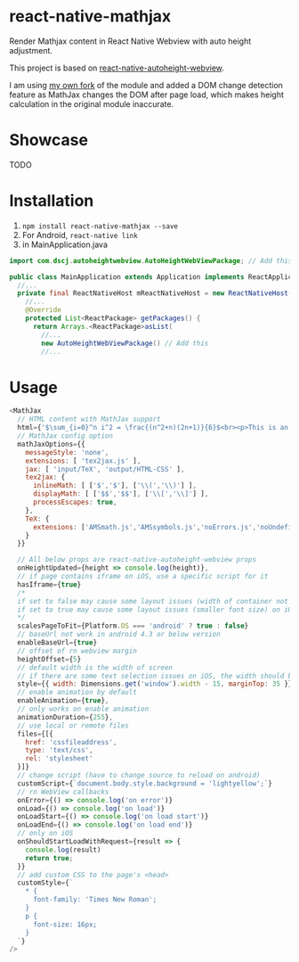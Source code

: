 # react-native-mathjax
Render Mathjax content in React Native Webview with auto height adjustment.

This project is based on [react-native-autoheight-webview](https://github.com/iou90/react-native-autoheight-webview).

I am using [my own fork](https://github.com/calcal12/react-native-autoheight-webview) of the module and added a DOM change detection feature as MathJax changes the DOM after page load, which makes height calculation in the original module inaccurate.

# Showcase
TODO

# Installation
1. `npm install react-native-mathjax --save`
2. For Android, `react-native link`
3. in MainApplication.java
```java
import com.dscj.autoheightwebview.AutoHeightWebViewPackage; // Add this

public class MainApplication extends Application implements ReactApplication {
  //...
  private final ReactNativeHost mReactNativeHost = new ReactNativeHost(this) {
    //...
    @Override
    protected List<ReactPackage> getPackages() {
      return Arrays.<ReactPackage>asList(
        //...
        new AutoHeightWebViewPackage() // Add this
        //...
```

# Usage
```javascript
<MathJax
  // HTML content with MathJax support
  html={'$\sum_{i=0}^n i^2 = \frac{(n^2+n)(2n+1)}{6}$<br><p>This is an equation</p>'}
  // MathJax config option
  mathJaxOptions={{
    messageStyle: 'none',
    extensions: [ 'tex2jax.js' ],
    jax: [ 'input/TeX', 'output/HTML-CSS' ],
    tex2jax: {
      inlineMath: [ ['$','$'], ['\\(','\\)'] ],
      displayMath: [ ['$$','$$'], ['\\[','\\]'] ],
      processEscapes: true,
    },
    TeX: {
      extensions: ['AMSmath.js','AMSsymbols.js','noErrors.js','noUndefined.js']
    }
  }}

  // All below props are react-native-autoheight-webview props
  onHeightUpdated={height => console.log(height)},
  // if page contains iframe on iOS, use a specific script for it
  hasIframe={true}
  /*
  if set to false may cause some layout issues (width of container not fit for screen) on android
  if set to true may cause some layout issues (smaller font size) on iOS
  */
  scalesPageToFit={Platform.OS === 'android' ? true : false}
  // baseUrl not work in android 4.3 or below version
  enableBaseUrl={true}
  // offset of rn webview margin
  heightOffset={5}
  // default width is the width of screen
  // if there are some text selection issues on iOS, the width should be reduced more than 15 and the marginTop should be added more than 35
  style={{ width: Dimensions.get('window').width - 15, marginTop: 35 }}
  // enable animation by default
  enableAnimation={true},
  // only works on enable animation
  animationDuration={255},
  // use local or remote files
  files={[{
    href: 'cssfileaddress',
    type: 'text/css',
    rel: 'stylesheet'
  }]}
  // change script (have to change source to reload on android)
  customScript={`document.body.style.background = 'lightyellow';`}
  // rn WebView callbacks
  onError={() => console.log('on error')}
  onLoad={() => console.log('on load')}
  onLoadStart={() => console.log('on load start')}
  onLoadEnd={() => console.log('on load end')}
  // only on iOS
  onShouldStartLoadWithRequest={result => {
    console.log(result)
    return true;
  }}
  // add custom CSS to the page's <head>
  customStyle={`
    * {
      font-family: 'Times New Roman';
    }
    p {
      font-size: 16px;
    }
  `}
/>

```
